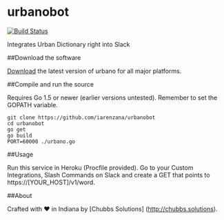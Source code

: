 # urbanobot

[![Build Status](https://travis-ci.org/urbanobot/urbanobot.png)](https://travis-ci.org/iarenzana/urbanobot)

Integrates Urban Dictionary right into Slack

##Download the software

[Download](https://github.com/iarenzana/urbanobot/releases) the latest version of urbano for all major platforms.

##Compile and run the source

Requires Go 1.5 or newer (earlier versions untested). Remember to set the GOPATH variable.

```
git clone https://github.com/iarenzana/urbanobot
cd urbanobot
go get
go build
PORT=60000 ./urbano.go
```

##Usage

Run this service in Heroku (Procfile provided). Go to your Custom Integrations, Slash Commands on Slack and create a GET that points to https://[YOUR_HOST]/v1/word.

##About

Crafted with :heart: in Indiana by [Chubbs Solutions] (http://chubbs.solutions).
